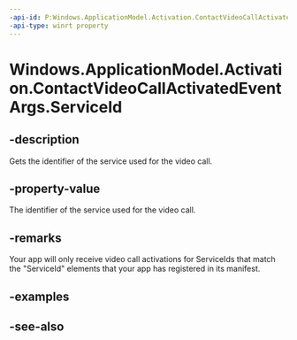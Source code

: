 ```yaml
---
-api-id: P:Windows.ApplicationModel.Activation.ContactVideoCallActivatedEventArgs.ServiceId
-api-type: winrt property
---
```


<!-- Property syntax
public string ServiceId { get; }
-->

# Windows.ApplicationModel.Activation.ContactVideoCallActivatedEventArgs.ServiceId

## -description
Gets the identifier of the service used for the video call.

## -property-value
The identifier of the service used for the video call.

## -remarks
Your app will only receive video call activations for ServiceIds that match the "ServiceId" elements that your app has registered in its manifest.

## -examples

## -see-also
